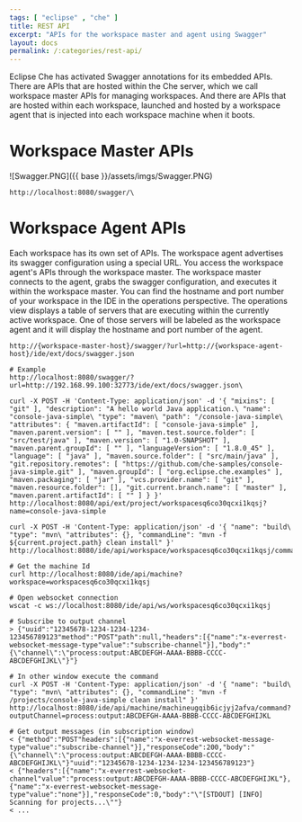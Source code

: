 ```yaml
---
tags: [ "eclipse" , "che" ]
title: REST API
excerpt: "APIs for the workspace master and agent using Swagger"
layout: docs
permalink: /:categories/rest-api/
---
```

Eclipse Che has activated Swagger annotations for its embedded APIs. There are APIs that are hosted within the Che server, which we call workspace master APIs for managing workspaces. And there are APIs that are hosted within each workspace, launched and hosted by a workspace agent that is injected into each workspace machine when it boots.  
# Workspace Master APIs  

![Swagger.PNG]({{ base }}/assets/imgs/Swagger.PNG)

```http  
http://localhost:8080/swagger/\
```

# Workspace Agent APIs  
Each workspace has its own set of APIs. The workspace agent advertises its swagger configuration using a special URL. You access the workspace agent's APIs through the workspace master. The workspace master connects to the agent, grabs the swagger configuration, and executes it within the workspace master.  You can find the hostname and port number of your workspace in the IDE in the operations perspective. The operations view displays a table of servers that are executing within the currently active workspace. One of those servers will be labeled as the workspace agent and it will display the hostname and port number of the agent.
```text  
http://{workspace-master-host}/swagger/?url=http://{workspace-agent-host}/ide/ext/docs/swagger.json

# Example
http://localhost:8080/swagger/?url=http://192.168.99.100:32773/ide/ext/docs/swagger.json\
```

```shell  
curl -X POST -H 'Content-Type: application/json' -d '{ "mixins": [ "git" ], "description": "A hello world Java application.\ "name": "console-java-simple\ "type": "maven\ "path": "/console-java-simple\ "attributes": { "maven.artifactId": [ "console-java-simple" ], "maven.parent.version": [ "" ], "maven.test.source.folder": [ "src/test/java" ], "maven.version": [ "1.0-SNAPSHOT" ], "maven.parent.groupId": [ "" ], "languageVersion": [ "1.8.0_45" ], "language": [ "java" ], "maven.source.folder": [ "src/main/java" ], "git.repository.remotes": [ "https://github.com/che-samples/console-java-simple.git" ], "maven.groupId": [ "org.eclipse.che.examples" ], "maven.packaging": [ "jar" ], "vcs.provider.name": [ "git" ], "maven.resource.folder": [], "git.current.branch.name": [ "master" ], "maven.parent.artifactId": [ "" ] } }' http://localhost:8080/api/ext/project/workspacesq6co30qcxi1kqsj?name=console-java-simple
```

```shell  
curl -X POST -H 'Content-Type: application/json' -d '{ "name": "build\ "type": "mvn\ "attributes": {}, "commandLine": "mvn -f ${current.project.path} clean install" }' http://localhost:8080/ide/api/workspace/workspacesq6co30qcxi1kqsj/command
```

```shell  
# Get the machine Id
curl http://localhost:8080/ide/api/machine?workspace=workspacesq6co30qcxi1kqsj

# Open websocket connection
wscat -c ws://localhost:8080/ide/api/ws/workspacesq6co30qcxi1kqsj

# Subscribe to output channel
> {"uuid":"12345678-1234-1234-1234-123456789123"method":"POST"path":null,"headers":[{"name":"x-everrest-websocket-message-type"value":"subscribe-channel"}],"body":"{\"channel\":\"process:output:ABCDEFGH-AAAA-BBBB-CCCC-ABCDEFGHIJKL\"}"}

# In other window execute the command
curl -X POST -H 'Content-Type: application/json' -d '{ "name": "build\ "type": "mvn\ "attributes": {}, "commandLine": "mvn -f /projects/console-java-simple clean install" }' http://localhost:8080/ide/api/machine/machineugqib6icjyj2afva/command?outputChannel=process:output:ABCDEFGH-AAAA-BBBB-CCCC-ABCDEFGHIJKL

# Get output messages (in subscription window)
< {"method":"POST"headers":[{"name":"x-everrest-websocket-message-type"value":"subscribe-channel"}],"responseCode":200,"body":"{\"channel\":\"process:output:ABCDEFGH-AAAA-BBBB-CCCC-ABCDEFGHIJKL\"}"uuid":"12345678-1234-1234-1234-123456789123"}
< {"headers":[{"name":"x-everrest-websocket-channel"value":"process:output:ABCDEFGH-AAAA-BBBB-CCCC-ABCDEFGHIJKL"},{"name":"x-everrest-websocket-message-type"value":"none"}],"responseCode":0,"body":"\"[STDOUT] [INFO] Scanning for projects...\""}
< ...
```
